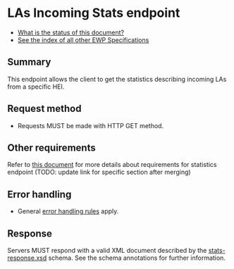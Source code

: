 LAs Incoming Stats endpoint
================

* [What is the status of this document?][statuses]
* [See the index of all other EWP Specifications][develhub]


Summary
-------

This endpoint allows the client to get the statistics describing incoming LAs from a specific HEI.

Request method
--------------

 * Requests MUST be made with HTTP GET method.


Other requirements
------------------

Refer to [this document][ewp-architecture] for more details about requirements for statistics endpoint (TODO: update link for specific section after merging)

Error handling
------------------------------

 * General [error handling rules][error-handling] apply.


Response
--------

Servers MUST respond with a valid XML document described by the
[stats-response.xsd](stats-response.xsd) schema. See the schema annotations for
further information.


[develhub]: http://developers.erasmuswithoutpaper.eu/
[statuses]: https://github.com/erasmus-without-paper/ewp-specs-management#statuses
[iias-api]: https://github.com/erasmus-without-paper/ewp-specs-api-iias
[echo]: https://github.com/erasmus-without-paper/ewp-specs-api-echo
[error-handling]: https://github.com/erasmus-without-paper/ewp-specs-architecture#error-handling
[ewp-architecture]: https://github.com/erasmus-without-paper/ewp-specs-architecture
